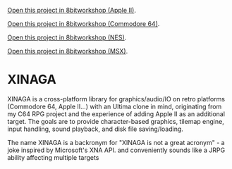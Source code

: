 [Open this project in 8bitworkshop (Apple II)](https://8bitworkshop.com/v3.10.0/?repo=seanwiththebeard%2FXINAGA&platform=apple2&file=Main_AppleII.c).

[Open this project in 8bitworkshop (Commodore 64)](https://8bitworkshop.com/v3.10.0/?repo=seanwiththebeard%2FXINAGA&platform=c64&file=Main_C64.c).

[Open this project in 8bitworkshop (NES)](https://8bitworkshop.com/v3.10.0/?repo=seanwiththebeard%2FXINAGA&platform=NES&file=Main_NES.c).

[Open this project in 8bitworkshop (MSX)](https://8bitworkshop.com/v3.10.0/?repo=seanwiththebeard%2FXINAGA&platform=MSX&file=Main_MSX.c).

# XINAGA
XINAGA is a cross-platform library for graphics/audio/IO on retro platforms (Commodore 64, Apple II...) with an Ultima clone in mind, originating from my C64 RPG project and the experience of adding Apple II as an additional target. The goals are to provide character-based graphics, tilemap engine, input handling, sound playback, and disk file saving/loading. 

The name XINAGA is a backronym for "XINAGA is not a great acronym" - a joke inspired by Microsoft's XNA API. and conveniently sounds like a JRPG ability affecting multiple targets
